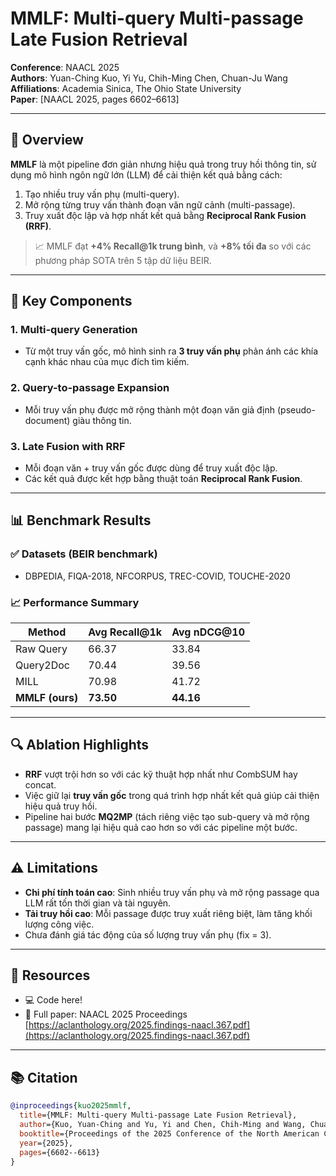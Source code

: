 # MMLF: Multi-query Multi-passage Late Fusion Retrieval

**Conference**: NAACL 2025  
**Authors**: Yuan-Ching Kuo, Yi Yu, Chih-Ming Chen, Chuan-Ju Wang  
**Affiliations**: Academia Sinica, The Ohio State University  
**Paper**: [NAACL 2025, pages 6602–6613]

---

## 📌 Overview

**MMLF** là một pipeline đơn giản nhưng hiệu quả trong truy hồi thông tin, sử dụng mô hình ngôn ngữ lớn (LLM) để cải thiện kết quả bằng cách:

1. Tạo nhiều truy vấn phụ (multi-query).
2. Mở rộng từng truy vấn thành đoạn văn ngữ cảnh (multi-passage).
3. Truy xuất độc lập và hợp nhất kết quả bằng **Reciprocal Rank Fusion (RRF)**.

> 📈 MMLF đạt **+4% Recall@1k trung bình**, và **+8% tối đa** so với các phương pháp SOTA trên 5 tập dữ liệu BEIR.

---

## 🔧 Key Components

### 1. Multi-query Generation
- Từ một truy vấn gốc, mô hình sinh ra **3 truy vấn phụ** phản ánh các khía cạnh khác nhau của mục đích tìm kiếm.

### 2. Query-to-passage Expansion
- Mỗi truy vấn phụ được mở rộng thành một đoạn văn giả định (pseudo-document) giàu thông tin.

### 3. Late Fusion with RRF
- Mỗi đoạn văn + truy vấn gốc được dùng để truy xuất độc lập.
- Các kết quả được kết hợp bằng thuật toán **Reciprocal Rank Fusion**.

---

## 📊 Benchmark Results

### ✅ Datasets (BEIR benchmark)
- DBPEDIA, FIQA-2018, NFCORPUS, TREC-COVID, TOUCHE-2020

### 📈 Performance Summary
| Method         | Avg Recall@1k | Avg nDCG@10 |
|----------------|----------------|-------------|
| Raw Query      | 66.37          | 33.84       |
| Query2Doc      | 70.44          | 39.56       |
| MILL           | 70.98          | 41.72       |
| **MMLF (ours)**| **73.50**      | **44.16**   |

---

## 🔍 Ablation Highlights

- **RRF** vượt trội hơn so với các kỹ thuật hợp nhất như CombSUM hay concat.
- Việc giữ lại **truy vấn gốc** trong quá trình hợp nhất kết quả giúp cải thiện hiệu quả truy hồi.
- Pipeline hai bước **MQ2MP** (tách riêng việc tạo sub-query và mở rộng passage) mang lại hiệu quả cao hơn so với các pipeline một bước.

---

## ⚠️ Limitations

- **Chi phí tính toán cao**: Sinh nhiều truy vấn phụ và mở rộng passage qua LLM rất tốn thời gian và tài nguyên.
- **Tải truy hồi cao**: Mỗi passage được truy xuất riêng biệt, làm tăng khối lượng công việc.
- Chưa đánh giá tác động của số lượng truy vấn phụ (fix = 3).

---

## 📂 Resources

- 💻 Code here!
- 📄 Full paper: NAACL 2025 Proceedings [https://aclanthology.org/2025.findings-naacl.367.pdf](https://aclanthology.org/2025.findings-naacl.367.pdf)

---

## 📚 Citation

```bibtex
@inproceedings{kuo2025mmlf,
  title={MMLF: Multi-query Multi-passage Late Fusion Retrieval},
  author={Kuo, Yuan-Ching and Yu, Yi and Chen, Chih-Ming and Wang, Chuan-Ju},
  booktitle={Proceedings of the 2025 Conference of the North American Chapter of the Association for Computational Linguistics (NAACL)},
  year={2025},
  pages={6602--6613}
}

